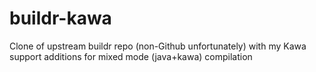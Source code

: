buildr-kawa
===========

Clone of upstream buildr repo (non-Github unfortunately) with my Kawa support additions for mixed mode (java+kawa) compilation
